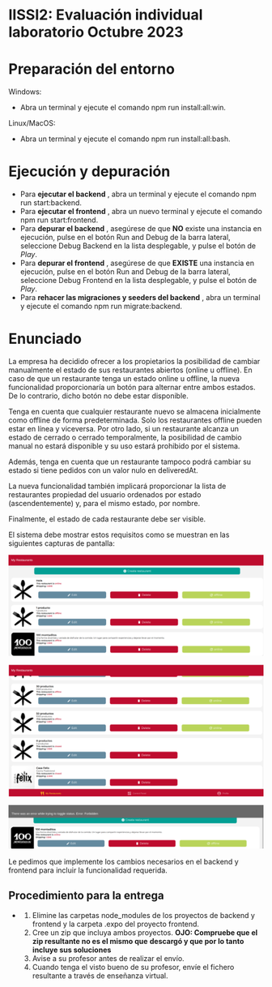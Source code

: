 # IISSI2: Evaluación individual laboratorio Octubre 2023

# Preparación del entorno

Windows:

- Abra un terminal y ejecute el comando npm run install:all:win.

Linux/MacOS:

- Abra un terminal y ejecute el comando npm run install:all:bash.

# Ejecución y depuración

- Para **ejecutar el backend** , abra un terminal y ejecute el comando npm run start:backend.
- Para **ejecutar el frontend** , abra un nuevo terminal y ejecute el comando npm run
    start:frontend.
- Para **depurar el backend** , asegúrese de que **NO** existe una instancia en ejecución, pulse en el
    botón Run and Debug de la barra lateral, seleccione Debug Backend en la lista desplegable, y
    pulse el botón de _Play_.
- Para **depurar el frontend** , asegúrese de que **EXISTE** una instancia en ejecución, pulse en el
    botón Run and Debug de la barra lateral, seleccione Debug Frontend en la lista desplegable, y
    pulse el botón de _Play_.
- Para **rehacer las migraciones y seeders del backend** , abra un terminal y ejecute el
    comando npm run migrate:backend.

# Enunciado

La empresa ha decidido ofrecer a los propietarios la posibilidad de cambiar manualmente el estado
de sus restaurantes abiertos (online u offline). En caso de que un restaurante tenga un
estado online u offline, la nueva funcionalidad proporcionaría un botón para alternar entre ambos
estados. De lo contrario, dicho botón no debe estar disponible.

Tenga en cuenta que cualquier restaurante nuevo se almacena inicialmente como offline de forma
predeterminada. Solo los restaurantes offline pueden estar en línea y viceversa. Por otro lado, si un
restaurante alcanza un estado de cerrado o cerrado temporalmente, la posibilidad de cambio manual
no estará disponible y su uso estará prohibido por el sistema.

Además, tenga en cuenta que un restaurante tampoco podrá cambiar su estado si tiene pedidos
con un valor nulo en deliveredAt.

La nueva funcionalidad también implicará proporcionar la lista de restaurantes propiedad del
usuario ordenados por estado (ascendentemente) y, para el mismo estado, por nombre.

Finalmente, el estado de cada restaurante debe ser visible.


El sistema debe mostrar estos requisitos como se muestran en las siguientes capturas de pantalla:

![alt text](image.png)

![alt text](image-1.png)

![alt text](image-2.png)

Le pedimos que implemente los cambios necesarios en el backend y frontend para incluir la
funcionalidad requerida.

## Procedimiento para la entrega

- 1. Elimine las carpetas node_modules de los proyectos de backend y frontend y la carpeta .expo del proyecto
    frontend.
    2. Cree un zip que incluya ambos proyectos. **OJO: Compruebe que el zip resultante no es el mismo que**
    **descargó y que por lo tanto incluye sus soluciones**
    3. Avise a su profesor antes de realizar el envío.
    4. Cuando tenga el visto bueno de su profesor, envíe el fichero resultante a través de enseñanza virtual.


